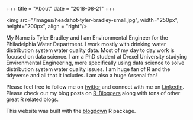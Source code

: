 +++
title = "About"
date = "2018-08-21"
+++

<img src="/images/headshot-tyler-bradley-small.jpg", width="250px", height="200px", align = "right"/>

My Name is Tyler Bradley and I am Environmental Engineer for the Philadelphia Water Department. I work mostly with drinking water distribution system water quality data. Most of my day to day work is focused on data science. I am a PhD student at Drexel University studying Environmental Engineering, more specifically using data science to solve distribution system water quality issues. I am huge fan of R and the tidyverse and all that it includes. I am also a huge Arsenal fan! 


Please feel free to follow me on  [twitter](https://twitter.com/tycbrad) and connect with me on [LinkedIn](https://www.linkedin.com/in/tyler-bradley-68707292/). Please check out my blog posts on [R-Bloggers](https://www.r-bloggers.com/) along with tons of other great R related blogs.

This website was built with the [blogdown](https://github.com/rstudio/blogdown) R package. 

